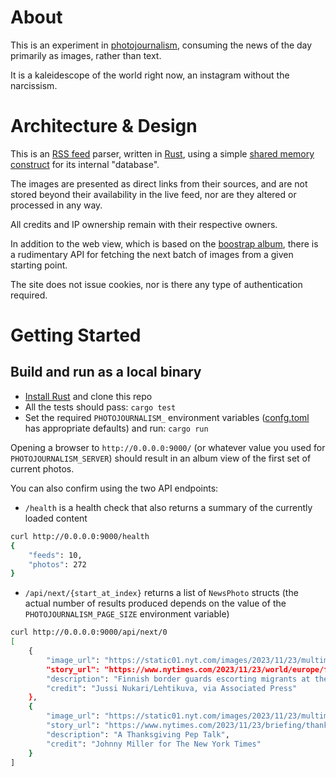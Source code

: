 # About

This is an experiment in [photojournalism](https://en.wikipedia.org/wiki/Photojournalism), consuming the news of the day primarily as images, rather than text.

It is a kaleidescope of the world right now, an instagram without the narcissism.

# Architecture &amp; Design

This is an [RSS feed](https://en.wikipedia.org/wiki/RSS) parser, written in [Rust](https://www.rust-lang.org/), using a simple [shared memory construct](https://tokio.rs/tokio/tutorial/shared-state) for its internal "database".

The images are presented as direct links from their sources, and are not stored beyond their availability in the live feed, nor are they altered or processed in any way.

All credits and IP ownership remain with their respective owners.

In addition to the web view, which is based on the [boostrap album](https://getbootstrap.com/docs/5.3/examples/album/), there is a rudimentary API for fetching the next batch of images from a given starting point.

The site does not issue cookies, nor is there any type of authentication required.

# Getting Started

## Build and run as a local binary

- [Install Rust](https://www.rust-lang.org/tools/install) and clone this repo
- All the tests should pass: `cargo test`
- Set the required `PHOTOJOURNALISM_` environment variables ([confg.toml](config.toml) has appropriate defaults) and run: `cargo run`

Opening a browser to `http://0.0.0.0:9000/` (or whatever value you used for `PHOTOJOURNALISM_SERVER`) should result in an album view of the first set of current photos.

You can also confirm using the two API endpoints:

- `/health` is a health check that also returns a summary of the currently loaded content

```sh
curl http://0.0.0.0:9000/health
{
    "feeds": 10,
    "photos": 272
}
```

- `/api/next/{start_at_index}` returns a list of `NewsPhoto` structs (the actual number of results produced depends on the value of the `PHOTOJOURNALISM_PAGE_SIZE` environment variable)

```sh
curl http://0.0.0.0:9000/api/next/0
[
    {
        "image_url": "https://static01.nyt.com/images/2023/11/23/multimedia/23finland-border-kmbp/23finland-border-kmbp-mediumSquareAt3X.jpg",
        "story_url": "https://www.nytimes.com/2023/11/23/world/europe/finland-russia-border-migrants.html",
        "description": "Finnish border guards escorting migrants at the international crossing with Russia near Salla, Finland, on Thursday.",
        "credit": "Jussi Nukari/Lehtikuva, via Associated Press"
    },
    {
        "image_url": "https://static01.nyt.com/images/2023/11/23/multimedia/23themorning-lead-promo/23themorning-lead-bmhq-mediumSquareAt3X.jpg",
        "story_url": "https://www.nytimes.com/2023/11/23/briefing/thanksgiving-pep-talk.html",
        "description": "A Thanksgiving Pep Talk",
        "credit": "Johnny Miller for The New York Times"
    }
]
```